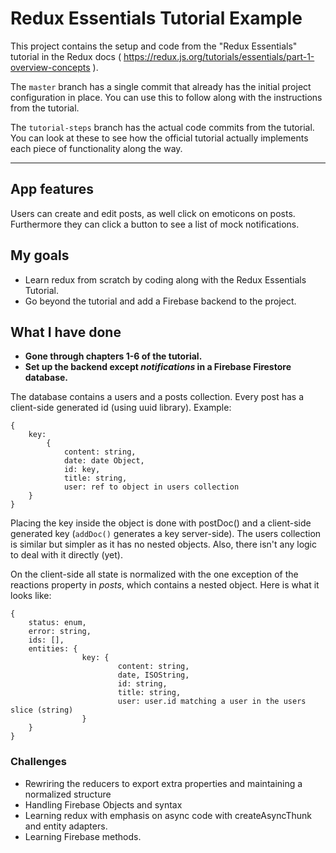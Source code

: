 # Redux Essentials Tutorial Example

This project contains the setup and code from the "Redux Essentials" tutorial in the Redux docs ( https://redux.js.org/tutorials/essentials/part-1-overview-concepts ).

The `master` branch has a single commit that already has the initial project configuration in place. You can use this to follow along with the instructions from the tutorial.

The `tutorial-steps` branch has the actual code commits from the tutorial. You can look at these to see how the official tutorial actually implements each piece of functionality along the way.

--- 

## App features
Users can create and edit posts, as well click on emoticons on posts. Furthermore they can click a button to see a list of mock notifications.


## My goals
- Learn redux from scratch by coding along with the Redux Essentials Tutorial.
- Go beyond the tutorial and add a Firebase backend to the project.

## What I have done 
- **Gone through chapters 1-6 of the tutorial.**
- **Set up the backend except *notifications* in a Firebase Firestore database.** 

The database contains a users and a posts collection. Every post has a client-side generated id (using uuid library). Example:
```
{ 
    key: 
        { 
            content: string,
            date: date Object,
            id: key,
            title: string,
            user: ref to object in users collection
    }
}
```
Placing the key inside the object is done with postDoc() and a client-side generated key (`addDoc()` generates a key server-side).
The users collection is similar but simpler as it has no nested objects. Also, there isn't any logic to deal with it directly (yet).

On the client-side all state is normalized with the one exception of the reactions property in *posts*, which contains a nested object. Here is what it looks like:
```
{ 
    status: enum,
    error: string,
    ids: [],
    entities: {
                key: {
                        content: string,
                        date, ISOString,
                        id: string,
                        title: string,
                        user: user.id matching a user in the users slice (string)   
                }
    }
}
```
### Challenges
- Rewriring the reducers to export extra properties and maintaining a normalized structure
- Handling Firebase Objects and syntax
- Learning redux with emphasis on async code with createAsyncThunk and entity adapters. 
- Learning Firebase methods.

